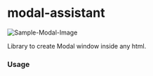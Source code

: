 # modal-assistant

![Sample-Modal-Image](https://github.com/jay-git/modal-assistant/blob/master/design/step1.png)

Library to create Modal window inside any html.

### Usage
